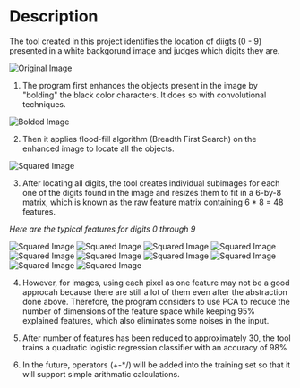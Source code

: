 # Description
The tool created in this project identifies the location of diigts (0 - 9) presented in a white backgorund image and judges which digits they are.

![Original Image](description_img/digits0-9.png)

1. The program first enhances the objects present in the image by "bolding" the black color characters. It does so with convolutional techniques.

![Bolded Image](description_img/bold_digits.png)

2. Then it applies flood-fill algorithm (Breadth First Search) on the enhanced image to locate all the objects.

![Squared Image](description_img/squared_digits.png)

3. After locating all digits, the tool creates individual subimages for each one of the digits found in the image and resizes them to fit in a 6-by-8 matrix, which is known as the raw feature matrix containing 6 * 8 = 48 features.

*Here are the typical features for digits 0 through 9*

![Squared Image](description_img/feature-0.png)
![Squared Image](description_img/feature-1.png)
![Squared Image](description_img/feature-2.png)
![Squared Image](description_img/feature-3.png)
![Squared Image](description_img/feature-4.png)
![Squared Image](description_img/feature-5.png)
![Squared Image](description_img/feature-6.png)
![Squared Image](description_img/feature-7.png)
![Squared Image](description_img/feature-8.png)
![Squared Image](description_img/feature-9.png)

4. However, for images, using each pixel as one feature may not be a good approcah because there are still a lot of them even after the abstraction done above. Therefore, the program considers to use PCA to reduce the number of dimensions of the feature space while keeping 95% explained features, which also eliminates some noises in the input.

5. After number of features has been reduced to approximately 30, the tool trains a quadratic logistic regression classifier with an accuracy of 98%

6. In the future, operators (+-*/) will be added into the training set so that it will support simple arithmatic calculations.
